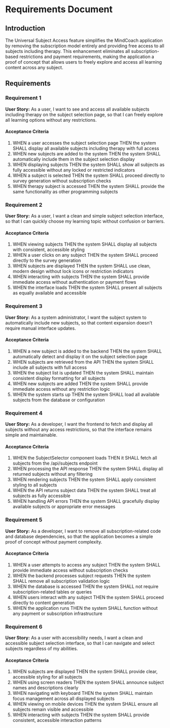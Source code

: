# Requirements Document

## Introduction

The Universal Subject Access feature simplifies the MindCoach application by removing the subscription model entirely and providing free access to all subjects including therapy. This enhancement eliminates all subscription-based restrictions and payment requirements, making the application a proof of concept that allows users to freely explore and access all learning content across any subject.

## Requirements

### Requirement 1

**User Story:** As a user, I want to see and access all available subjects including therapy on the subject selection page, so that I can freely explore all learning options without any restrictions.

#### Acceptance Criteria

1. WHEN a user accesses the subject selection page THEN the system SHALL display all available subjects including therapy with full access
2. WHEN new subjects are added to the system THEN the system SHALL automatically include them in the subject selection display
3. WHEN displaying subjects THEN the system SHALL show all subjects as fully accessible without any locked or restricted indicators
4. WHEN a subject is selected THEN the system SHALL proceed directly to survey generation without subscription checks
5. WHEN therapy subject is accessed THEN the system SHALL provide the same functionality as other programming subjects

### Requirement 2

**User Story:** As a user, I want a clean and simple subject selection interface, so that I can quickly choose my learning topic without confusion or barriers.

#### Acceptance Criteria

1. WHEN viewing subjects THEN the system SHALL display all subjects with consistent, accessible styling
2. WHEN a user clicks on any subject THEN the system SHALL proceed directly to the survey generation
3. WHEN subjects are displayed THEN the system SHALL use clean, modern design without lock icons or restriction indicators
4. WHEN interacting with subjects THEN the system SHALL provide immediate access without authentication or payment flows
5. WHEN the interface loads THEN the system SHALL present all subjects as equally available and accessible

### Requirement 3

**User Story:** As a system administrator, I want the subject system to automatically include new subjects, so that content expansion doesn't require manual interface updates.

#### Acceptance Criteria

1. WHEN a new subject is added to the backend THEN the system SHALL automatically detect and display it on the subject selection page
2. WHEN subjects are retrieved from the API THEN the system SHALL include all subjects with full access
3. WHEN the subject list is updated THEN the system SHALL maintain consistent display formatting for all subjects
4. WHEN new subjects are added THEN the system SHALL provide immediate access without any restriction logic
5. WHEN the system starts up THEN the system SHALL load all available subjects from the database or configuration

### Requirement 4

**User Story:** As a developer, I want the frontend to fetch and display all subjects without any access restrictions, so that the interface remains simple and maintainable.

#### Acceptance Criteria

1. WHEN the SubjectSelector component loads THEN it SHALL fetch all subjects from the /api/subjects endpoint
2. WHEN processing the API response THEN the system SHALL display all returned subjects without any filtering
3. WHEN rendering subjects THEN the system SHALL apply consistent styling to all subjects
4. WHEN the API returns subject data THEN the system SHALL treat all subjects as fully accessible
5. WHEN handling API errors THEN the system SHALL gracefully display available subjects or appropriate error messages

### Requirement 5

**User Story:** As a developer, I want to remove all subscription-related code and database dependencies, so that the application becomes a simple proof of concept without payment complexity.

#### Acceptance Criteria

1. WHEN a user attempts to access any subject THEN the system SHALL provide immediate access without subscription checks
2. WHEN the backend processes subject requests THEN the system SHALL remove all subscription validation logic
3. WHEN the database is accessed THEN the system SHALL not require subscription-related tables or queries
4. WHEN users interact with any subject THEN the system SHALL proceed directly to content generation
5. WHEN the application runs THEN the system SHALL function without any payment or subscription infrastructure

### Requirement 6

**User Story:** As a user with accessibility needs, I want a clean and accessible subject selection interface, so that I can navigate and select subjects regardless of my abilities.

#### Acceptance Criteria

1. WHEN subjects are displayed THEN the system SHALL provide clear, accessible styling for all subjects
2. WHEN using screen readers THEN the system SHALL announce subject names and descriptions clearly
3. WHEN navigating with keyboard THEN the system SHALL maintain focus management across all displayed subjects
4. WHEN viewing on mobile devices THEN the system SHALL ensure all subjects remain visible and accessible
5. WHEN interacting with subjects THEN the system SHALL provide consistent, accessible interaction patterns